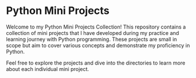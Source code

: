 # Python Mini Projects

Welcome to my Python Mini Projects Collection! This repository contains a collection of mini projects that I have developed during my practice and learning journey with Python programming. These projects are small in scope but aim to cover various concepts and demonstrate my proficiency in Python.


Feel free to explore the projects and dive into the directories to learn more about each individual mini project.

